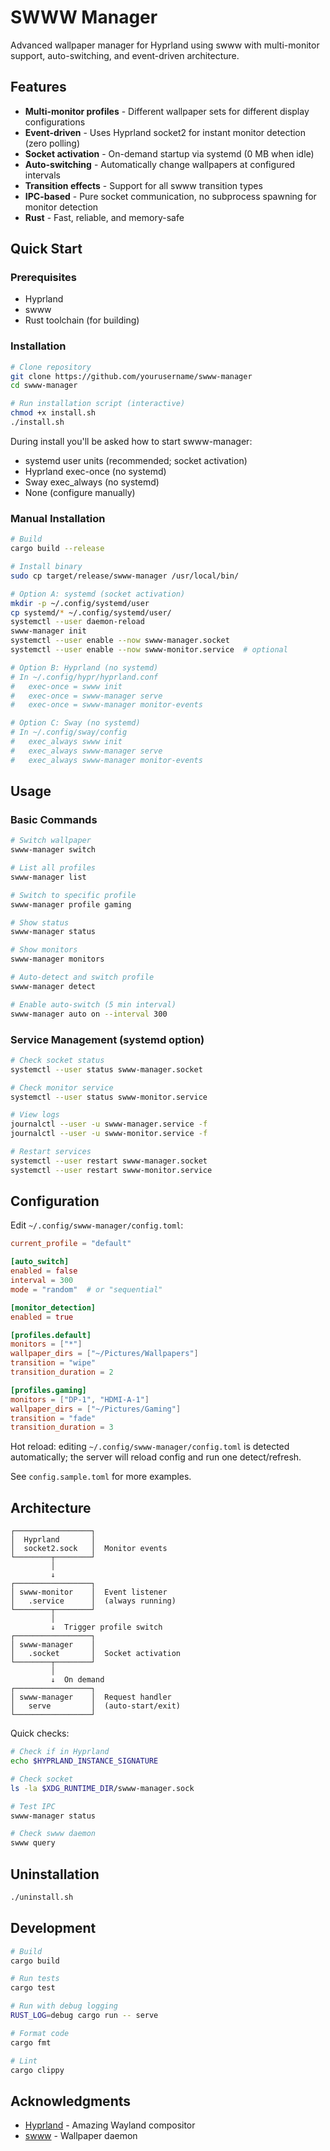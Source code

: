 # SWWW Manager

Advanced wallpaper manager for Hyprland using swww with multi-monitor support, auto-switching, and event-driven architecture.

## Features

- **Multi-monitor profiles** - Different wallpaper sets for different display configurations
- **Event-driven** - Uses Hyprland socket2 for instant monitor detection (zero polling)
- **Socket activation** - On-demand startup via systemd (0 MB when idle)
- **Auto-switching** - Automatically change wallpapers at configured intervals
- **Transition effects** - Support for all swww transition types
- **IPC-based** - Pure socket communication, no subprocess spawning for monitor detection
- **Rust** - Fast, reliable, and memory-safe

## Quick Start

### Prerequisites

- Hyprland
- swww
- Rust toolchain (for building)

### Installation

```bash
# Clone repository
git clone https://github.com/yourusername/swww-manager
cd swww-manager

# Run installation script (interactive)
chmod +x install.sh
./install.sh

```

During install you'll be asked how to start swww-manager:

- systemd user units (recommended; socket activation)
- Hyprland exec-once (no systemd)
- Sway exec_always (no systemd)
- None (configure manually)

### Manual Installation

```bash
# Build
cargo build --release

# Install binary
sudo cp target/release/swww-manager /usr/local/bin/

# Option A: systemd (socket activation)
mkdir -p ~/.config/systemd/user
cp systemd/* ~/.config/systemd/user/
systemctl --user daemon-reload
swww-manager init
systemctl --user enable --now swww-manager.socket
systemctl --user enable --now swww-monitor.service  # optional

# Option B: Hyprland (no systemd)
# In ~/.config/hypr/hyprland.conf
#   exec-once = swww init
#   exec-once = swww-manager serve
#   exec-once = swww-manager monitor-events

# Option C: Sway (no systemd)
# In ~/.config/sway/config
#   exec_always swww init
#   exec_always swww-manager serve
#   exec_always swww-manager monitor-events
```

## Usage

### Basic Commands

```bash
# Switch wallpaper
swww-manager switch

# List all profiles
swww-manager list

# Switch to specific profile
swww-manager profile gaming

# Show status
swww-manager status

# Show monitors
swww-manager monitors

# Auto-detect and switch profile
swww-manager detect

# Enable auto-switch (5 min interval)
swww-manager auto on --interval 300
```

### Service Management (systemd option)

```bash
# Check socket status
systemctl --user status swww-manager.socket

# Check monitor service
systemctl --user status swww-monitor.service

# View logs
journalctl --user -u swww-manager.service -f
journalctl --user -u swww-monitor.service -f

# Restart services
systemctl --user restart swww-manager.socket
systemctl --user restart swww-monitor.service
```

## Configuration

Edit `~/.config/swww-manager/config.toml`:

```toml
current_profile = "default"

[auto_switch]
enabled = false
interval = 300
mode = "random"  # or "sequential"

[monitor_detection]
enabled = true

[profiles.default]
monitors = ["*"]
wallpaper_dirs = ["~/Pictures/Wallpapers"]
transition = "wipe"
transition_duration = 2

[profiles.gaming]
monitors = ["DP-1", "HDMI-A-1"]
wallpaper_dirs = ["~/Pictures/Gaming"]
transition = "fade"
transition_duration = 3
```

Hot reload: editing `~/.config/swww-manager/config.toml` is detected automatically; the server will reload config and run one detect/refresh.

See `config.sample.toml` for more examples.

## Architecture

```
┌─────────────────┐
│  Hyprland       │
│  socket2.sock   │  Monitor events
└────────┬────────┘
         │
         ↓
┌─────────────────┐
│ swww-monitor    │  Event listener
│   .service      │  (always running)
└────────┬────────┘
         │
         ↓  Trigger profile switch
┌─────────────────┐
│ swww-manager    │
│   .socket       │  Socket activation
└────────┬────────┘
         │
         ↓  On demand
┌─────────────────┐
│ swww-manager    │  Request handler
│   serve         │  (auto-start/exit)
└─────────────────┘
```

Quick checks:

```bash
# Check if in Hyprland
echo $HYPRLAND_INSTANCE_SIGNATURE

# Check socket
ls -la $XDG_RUNTIME_DIR/swww-manager.sock

# Test IPC
swww-manager status

# Check swww daemon
swww query
```

## Uninstallation

```bash
./uninstall.sh
```

## Development

```bash
# Build
cargo build

# Run tests
cargo test

# Run with debug logging
RUST_LOG=debug cargo run -- serve

# Format code
cargo fmt

# Lint
cargo clippy
```

## Acknowledgments

- [Hyprland](https://github.com/hyprwm/Hyprland) - Amazing Wayland compositor
- [swww](https://github.com/Horus645/swww) - Wallpaper daemon
